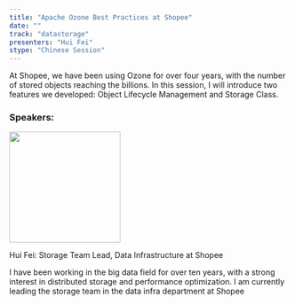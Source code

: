 ```yaml
---
title: "Apache Ozone Best Practices at Shopee"
date: ""
track: "datastorage"
presenters: "Hui Fei"
stype: "Chinese Session"
---
```


At Shopee, we have been using Ozone for over four years, with the number of stored objects reaching the billions. In this session, I will introduce two features we developed: Object Lifecycle Management and Storage Class.

### Speakers:


<img src="https://sessionize.com/image/3c29-400o400o1-BiComMLVtWVfHasDpxJ8zj.jpg" width="200" /><br/>

Hui Fei: Storage Team Lead, Data Infrastructure at Shopee

I have been working in the big data field for over ten years, with a strong interest in distributed storage and performance optimization. I am currently leading the storage team in the data infra department at Shopee

